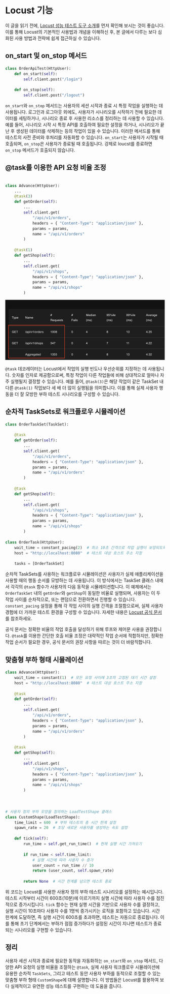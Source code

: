 # Locust 기능
이 글을 읽기 전에, [Locust 성능 테스트 도구 소개](https://cheese10yun.github.io/locust-part-1/)를 먼저 확인해 보시는 것이 좋습니다. 이를 통해 Locust의 기본적인 사용법과 개념을 이해하신 후, 본 글에서 다루는 보다 심화된 사용 방법과 전략에 쉽게 접근하실 수 있습니다.

## on_start 및 on_stop 메서드

```python
class OrderApiTest(HttpUser):
    def on_start(self):
        self.client.post("/login")
    
    def on_stop(self):
        self.client.post("/logout")
```

`on_start`와 `on_stop` 메서드는 사용자의 세션 시작과 종료 시 특정 작업을 실행하는 데 사용됩니다. 로그인과 로그아웃 외에도, 사용자가 시나리오를 시작하기 전에 필요한 데이터를 세팅하거나, 시나리오 종료 후 사용한 리소스를 정리하는 데 사용할 수 있습니다. 예를 들어, 시나리오 시작 시 특정 API를 호출하여 필요한 설정을 하거나, 시나리오가 끝난 후 생성된 데이터를 삭제하는 등의 작업이 있을 수 있습니다. 이러한 메서드를 통해 테스트의 사전 준비와 후처리를 자동화할 수 있습니다. `on_start`는 사용자가 시작될 때 호출되며, `on_stop`은 사용자가 종료될 때 호출됩니다. 강제로 loucst를 종료하면 `on_stop` 메서드가 호출되지 않습니다.


## @task를 이용한 API 요청 비율 조정

```python

class Advance(HttpUser):
    ...
    @task(3)
    def getOrder(self):
        ...
        self.client.get(
            "/api/v1/orders",
            headers = { "Content-Type": "application/json" },
            params = params,
            name = "/api/v1/orders"
        )

    @task(1)
    def getShop(self):
        ...
        self.client.get(
            "/api/v1/shops",
            headers = { "Content-Type": "application/json" },
            params = params,
            name = "/api/v1/shops"
        )

```

![](https://raw.githubusercontent.com/cheese10yun/blog-sample/master/locust/imag/locust-1-1.png)

`@task` 데코레이터는 Locust에서 작업의 실행 빈도나 우선순위를 지정하는 데 사용됩니다. 숫자를 인자로 제공함으로써, 특정 작업이 다른 작업들에 비해 상대적으로 얼마나 자주 실행될지 결정할 수 있습니다. 예를 들어, `@task(3)`은 해당 작업이 같은 TaskSet 내 다른 `@task(1)` 작업보다 세 배 더 많이 실행됨을 의미합니다. 이를 통해 실제 사용자 행동을 더 잘 모방한 부하 테스트 시나리오를 구성할 수 있습니다.

## 순차적 TaskSets로 워크플로우 시뮬레이션

```python
class OrderTaskSet(TaskSet):

    @task
    def getOrder(self):
        ...
        self.client.get(
            "/api/v1/orders",
            headers = { "Content-Type": "application/json" },
            params = params,
            name = "/api/v1/orders"
        )

    @task
    def getShop(self):
        ...
        self.client.get(
            "/api/v1/shops",
            headers = { "Content-Type": "application/json" },
            params = params,
            name = "/api/v1/shops"
        )

class OrderTask(HttpUser):
    wait_time = constant_pacing(2)  # 최소 10초 간격으로 작업 실행이 보장되도록 대기 시간 설정
    host = "http://localhost:8080"  # 테스트 대상 호스트 주소 지정

    tasks = [OrderTaskSet]
```

순차적 TaskSets를 사용하는 워크플로우 시뮬레이션은 사용자가 실제 애플리케이션을 사용할 때의 행동 순서를 모방하는 데 사용됩니다. 이 방식에서는 TaskSet 클래스 내에서 각각의 `@task` 함수가 사용자의 다음 동작을 시뮬레이션합니다. 이 예제에서는 `OrderTaskSet` 내의 `getOrder`와 `getShop`이 동일한 비율로 실행되며, 사용자는 이 두 작업 사이를 순차적으로, 또는 랜덤으로 전환하면서 진행할 수 있습니다. `constant_pacing` 설정을 통해 각 작업 사이의 실행 간격을 조절함으로써, 실제 사용자 경험에 더 가까운 테스트 환경을 구성할 수 있습니다. 자세한 내용은 [Locust 공식 문서](https://docs.locust.io/en/stable/tasksets.html#tasksets)를 참조하세요.

공식 문서는 정확한 비율의 작업 호출을 달성하기 위해 루프와 제어문 사용을 권장합니다. `@task`를 이용한 간단한 호출 비율 조정은 대략적인 작업 순서에 적합하지만, 정확한 작업 순서가 필요한 경우, 공식 문서의 권장 사항을 따르는 것이 더 바람직합니다.

## 맞춤형 부하 형태 시뮬레이션

```python
class Advance(HttpUser):
    wait_time = constant(1)  # 모든 요청 사이에 3초의 고정된 대기 시간 설정
    host = "http://localhost:8080"  # 테스트 대상 호스트 주소 지정

    @task
    def getOrder(self):
        ...
        self.client.get(
            "/api/v1/orders",
            headers = { "Content-Type": "application/json" },
            params = params,
            name = "/api/v1/orders"
        )

    @task
    def getShop(self):
        ...
        self.client.get(
            "/api/v1/shops",
            headers = { "Content-Type": "application/json" },
            params = params,
            name = "/api/v1/shops"
        )



# 사용자 정의 부하 모양을 정의하는 LoadTestShape 클래스
class CustomShape(LoadTestShape):
    time_limit = 600  # 부하 테스트의 총 시간 한계 설정
    spawn_rate = 20  # 초당 새로운 사용자를 생성하는 속도 설정

    def tick(self):
        run_time = self.get_run_time()  # 현재 실행 시간 가져오기

        if run_time < self.time_limit:
            # 실행 시간에 따라 사용자 수 증가
            user_count = run_time // 10
            return (user_count, self.spawn_rate)

        return None  # 시간 한계를 넘으면 테스트 종료
```

위 코드는 Locust를 사용한 사용자 정의 부하 테스트 시나리오를 설정하는 예시입니다. 테스트 시작부터 시간이 600초(10분)에 이르기까지 실행 시간에 따라 사용자 수를 점진적으로 증가시킵니다. `tick` 함수는 현재 실행 시간을 기반으로 사용자 수를 결정하고, 실행 시간이 10초마다 사용자 수를 1명씩 증가시키는 로직을 포함하고 있습니다. 시간 한계에 도달하면, 즉 실행 시간이 600초를 초과하면, 테스트는 자동으로 종료됩니다. 이를 통해 초기 단계에서는 부하가 점점 증가하다가 설정된 시간이 지나면 테스트가 종료되는 시나리오를 구현할 수 있습니다.


## 정리

사용자 세션 시작과 종료에 필요한 동작을 자동화하는 `on_start`와 `on_stop` 메서드, 다양한 API 요청의 실행 비율을 조절하는 `@task`, 실제 사용자 워크플로우 시뮬레이션에 유용한 순차적 `TaskSets`, 그리고 테스트 동안 사용자 부하를 동적으로 조절할 수 있는 맞춤형 부하 형태 `CustomShape`에 대해 설명합니다. 이 방법들은 Locust를 활용하여 보다 실제적이고 유연한 성능 테스트를 구현하는 데 도움을 줍니다.
